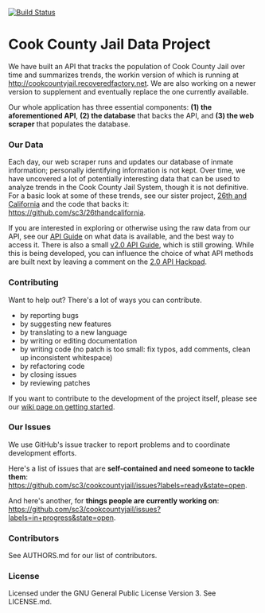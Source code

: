 [![Build Status](https://travis-ci.org/sc3/cookcountyjail.svg?branch=master)](https://travis-ci.org/sc3/cookcountyjail)

# Cook County Jail Data Project

We have built an API that tracks the population of Cook County Jail over time and summarizes trends, the workin version of which is running at http://cookcountyjail.recoveredfactory.net. We are also working on a newer version to supplement and eventually replace the one currently available. 

Our whole application has three essential components: **(1) the aforementioned API**, **(2) the database** that backs the API, and **(3) the web scraper** that populates the database. 


### Our Data

Each day, our web scraper runs and updates our database of inmate information; personally identifying information is not kept. Over time, we have uncovered a lot of potentially interesting data that can be used to analyze trends in the Cook County Jail System, though it is not definitive. For a basic look at some of these trends, see our sister project, [26th and California](http://26thandcalifornia.recoveredfactory.net/v1.0/) and the code that backs it: https://github.com/sc3/26thandcalifornia.  

If you are interested in exploring or otherwise using the raw data from our API, see our [API Guide](https://github.com/sc3/cookcountyjail/wiki/API-guide) on what data is available, and the best way to access it. There is also a small [v2.0 API Guide](https://github.com/sc3/cookcountyjail/wiki/API-2.0-Guide), which is still growing. While this is being developed, you can influence the choice of what API methods are built next by leaving a comment on the [2.0 API Hackpad](https://freegeekchicago.hackpad.com/Cook-Count-Jail-2.0-API-Requests-and-Ideas-for-Functionality-BbMobFdtEKu).


### Contributing

Want to help out? There's a lot of ways you can contribute.

- by reporting bugs
- by suggesting new features
- by translating to a new language
- by writing or editing documentation
- by writing code (no patch is too small: fix typos, add comments, clean up inconsistent whitespace)
- by refactoring code
- by closing issues
- by reviewing patches

If you want to contribute to the development of the project itself, please see our [wiki page on getting started](https://github.com/sc3/cookcountyjail/wiki/Contributing).


### Our Issues

We use GitHub's issue tracker to report problems and to coordinate development efforts.

Here's a list of issues that are **self-contained and need someone to tackle them**:  
https://github.com/sc3/cookcountyjail/issues?labels=ready&state=open. 

And here's another, for **things people are currently working on**:  
https://github.com/sc3/cookcountyjail/issues?labels=in+progress&state=open.
    
    
### Contributors
    
See AUTHORS.md for our list of contributors.

### License

Licensed under the GNU General Public License Version 3.
See LICENSE.md.
